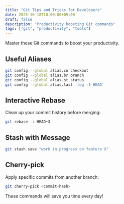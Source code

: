 ```yaml
---
title: "Git Tips and Tricks for Developers"
date: 2025-10-18T10:00:00+09:00
draft: false
description: "Productivity boosting Git commands"
tags: ["git", "productivity", "tools"]
---
```


Master these Git commands to boost your productivity.

## Useful Aliases

```bash
git config --global alias.co checkout
git config --global alias.br branch
git config --global alias.st status
git config --global alias.last 'log -1 HEAD'
```

## Interactive Rebase

Clean up your commit history before merging:

```bash
git rebase -i HEAD~3
```

## Stash with Message

```bash
git stash save "work in progress on feature X"
```

## Cherry-pick

Apply specific commits from another branch:

```bash
git cherry-pick <commit-hash>
```

These commands will save you time every day!
